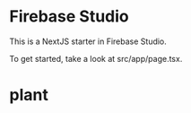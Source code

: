 # Firebase Studio

This is a NextJS starter in Firebase Studio.

To get started, take a look at src/app/page.tsx.
# plant
